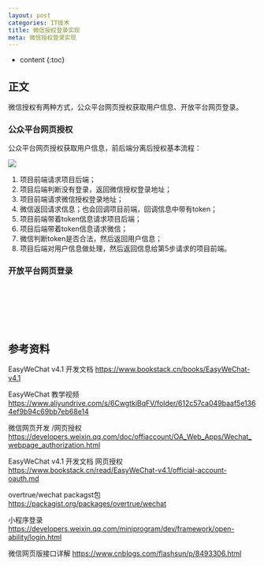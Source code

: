 ```yaml
---
layout: post
categories: IT技术
title: 微信授权登录实现
meta: 微信授权登录实现
---
```

* content
{:toc}
  
## 正文

微信授权有两种方式，公众平台网页授权获取用户信息、开放平台网页登录。

### 公众平台网页授权

公众平台网页授权获取用户信息，前后端分离后授权基本流程：

![]({{site.baseurl}}/images/20220106/20220106094832.png)

1. 项目前端请求项目后端；
2. 项目后端判断没有登录，返回微信授权登录地址；
3. 项目前端请求微信授权登录地址；
4. 微信返回请求信息；也会回调项目前端，回调信息中带有token；
5. 项目前端带着token信息请求项目后端；
6. 项目后端带着token信息请求微信；
7. 微信判断token是否合法，然后返回用户信息；
8. 项目后端对用户信息做处理，然后返回信息给第5步请求的项目前端。

### 开放平台网页登录



<br/><br/><br/><br/><br/>
## 参考资料

EasyWeChat v4.1 开发文档 <https://www.bookstack.cn/books/EasyWeChat-v4.1>

EasyWeChat 教学视频 <https://www.aliyundrive.com/s/6CwgtkiBqFV/folder/612c57ca049baaf5e1364ef9b94c69bb7eb68e14>

微信网页开发 /网页授权 <https://developers.weixin.qq.com/doc/offiaccount/OA_Web_Apps/Wechat_webpage_authorization.html>

EasyWeChat v4.1 开发文档 网页授权 <https://www.bookstack.cn/read/EasyWeChat-v4.1/official-account-oauth.md>

overtrue/wechat packagst包 <https://packagist.org/packages/overtrue/wechat>

小程序登录 <https://developers.weixin.qq.com/miniprogram/dev/framework/open-ability/login.html>

微信网页版接口详解 <https://www.cnblogs.com/flashsun/p/8493306.html>

